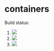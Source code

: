 # containers

Build status:
1. [![](https://github.com/somu-a/CS46container/workflows/tests-BinaryTree/badge.svg)](https://github.com/somu-a/CS46container/actions?query=workflow%3Atests-BinaryTree)
1. [![](https://github.com/somu-a/CS46container/workflows/tests-BST/badge.svg)](https://github.com/somu-a/CS46container/actions?query=workflow%3Atests-BST)
1. [![](https://github.com/somu-a/CS46container/workflows/tests-AVLTree/badge.svg)](https://github.com/somu-a/CS46container/actions?quefy=workflow%3Atests-AVLTree)
